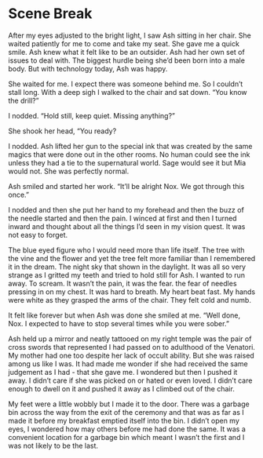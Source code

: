 # Scene Break

After my eyes adjusted to the bright light, I saw Ash sitting in her chair. She waited patiently for me to come and take my seat. She gave me a quick smile. Ash knew what it felt like to be an outsider. Ash had her own set of issues to deal with. The biggest hurdle being she’d been born into a male body. But with technology today, Ash was happy.

She waited for me. I expect there was someone behind me. So I couldn’t stall long. With a deep sigh I walked to the chair and sat down. “You know the drill?”

I nodded. “Hold still, keep quiet. Missing anything?”

She shook her head, “You ready?

I nodded. Ash lifted her gun to the special ink that was created by the same magics that were done out in the other rooms. No human could see the ink unless they had a tie to the supernatural world. Sage would see it but Mia would not. She was perfectly normal.

Ash smiled and started her work. “It’ll be alright Nox. We got through this once.”

I nodded and then she put her hand to my forehead and then the buzz of the needle started and then the pain. I winced at first and then I turned inward and thought about all the things I’d seen in my vision quest. It was not easy to forget.

The blue eyed figure who I would need more than life itself. The tree with the vine and the flower and yet the tree felt more familiar than I remembered it in the dream. The night sky that shown in the daylight. It was all so very strange as I gritted my teeth and tried to hold still for Ash. I wanted to run away. To scream. It wasn’t the pain, it was the fear. the fear of needles pressing in on my chest. It was hard to breath. My heart beat fast. My hands were white as they grasped the arms of the chair. They felt cold and numb.

It felt like forever but when Ash was done she smiled at me. “Well done, Nox. I expected to have to stop several times while you were sober.”

Ash held up a mirror and neatly tattooed on my right temple was the pair of cross swords that represented I had passed on to adulthood of the Venatori. My mother had one too despite her lack of occult ability. But she was raised among us like I was. It had made me wonder if she had received the same judgement as I had - that she gave me. I wondered but then I pushed it away. I didn’t care if she was picked on or hated or even loved. I didn’t care enough to dwell on it and pushed it away as I climbed out of the chair.

My feet were a little wobbly but I made it to the door. There was a garbage bin across the way from the exit of the ceremony and that was as far as I made it before my breakfast emptied itself into the bin. I didn’t open my eyes, I wondered how may others before me had done the same. It was a convenient location for a garbage bin which meant I wasn’t the first and I was not likely to be the last.

